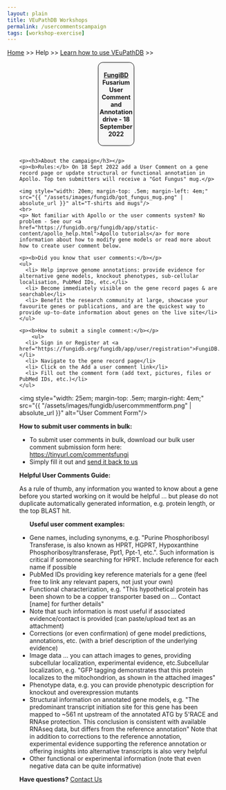 ```yaml
---
layout: plain
title: VEuPathDB Workshops
permalink: /usercommentscampaign
tags: [workshop-exercise]
---
```

<style>
  h1 {
    font-size: 2.5em;
  }
  div.contents {
    margin-left: 1em;
    margin-bottom: 3em;
  }
  
  div.workshop {
    margin: 2em 1em;
  }

details summary, details ul {
  margin-top: 1em;
}
details summary {
  font-size: 120%;
  color: #069;
}
details p, details table {
  margin-left: 2em;
}
details table {
  margin-right: 6em;
}

table {
  margin-top: 1em;
  border-collapse: collapse;
}
/*
table, th, td {
  border: 1px solid black;
  padding: 0.5em;
}
*/
tr.break td {
  background-color: #DCDCDC;
}

table.hor-minimalist-a {
  text-align: left;
}
table.hor-minimalist-a th {
  font-size: 110%;
  font-weight: 400;
  color: #039;
  border-bottom: 2px solid #6678b1;
  padding: 0.5em;
  text-align: left;
}
table.hor-minimalist-a tr {
  border-bottom: 1px solid #ddd;
}
table.hor-minimalist-a tr:hover td {
  color: #039; 
}
table.hor-minimalist-a tr.other td {
  background-color: #fafafa;         
}
table.hor-minimalist-a tbody {
  display: table-row-group;
  vertical-align: middle;
  border-color: inherit;
}
table.hor-minimalist-a td {
  color: #669; 
  padding: 0.5em 0.5em 0.5em;
  vertical-align: middle;
}
table.hor-minimalist-a tfoot {
  font-size: 90%;
}
table.hor-minimalist-a tfoot tr {
  border:0;
}
th.time {
  width: 10%;
}
th.event {
  width: 50%;
}
th.author {
  width: 20%;
}
th.recording {
  width: 20%;
}
div.centered-title {
    border: 1px solid black;
    border-radius: 0.8em;
    text-align: center;
    margin-left: 15em;
    margin-right: 15em;
    background: #F8F8F8;
}
</style>

<p><a href="/">Home</a> >> Help >> 
   <a href="/a/app/static-content/landing.html">Learn how to use VEuPathDB</a> >> 
   </p>

<div class="static-content">


  <div class="centered-title">     
    <h4><a href="https://fungidb.org">FungiBD</a> Fusarium User Comment and Annotation drive - 18 September 2022</h4>
  </div>

  

<div class="contents">

  <div class="anchor"><a name="usercommentscampaign"></a></div>
  <div class="workshop">

    <p><h3>About the campaign</h3></p>
    <p><b>Rules:</b> On 18 Sept 2022 add a User Comment on a gene record page or update structural or functional annotation in Apollo. Top ten submitters will receive a "Got Fungus" mug.</p>
   
    <img style="width: 20em; margin-top: .5em; margin-left: 4em;" src="{{ "/assets/images/fungidb/got_fungus_mug.png" | absolute_url }}" alt="T-shirts and mugs"/>
    <br>
    <p> Not familiar with Apollo or the user comments system? No problem - See our <a href="https://fungidb.org/fungidb/app/static-content/apollo_help.html">Apollo tutorials</a> for more information about how to modify gene models or read more about how to create user comment below.

    <p><b>Did you know that user comments:</b></p>
    <ul>
      <li> Help improve genome annotations: provide evidence for alternative gene models, knockout phenotypes, sub-cellular localisation, PubMed IDs, etc.</li> 
      <li> Become immediately visible on the gene record pages & are searchable</li> 
      <li> Benefit the research community at large, showcase your favourite genes or publications, and are the quickest way to provide up-to-date information about genes on the live site</li> 
    </ul>
  
    <p><b>How to submit a single comment:</b></p>
        <ul>
      <li> Sign in or Register at <a href="https://fungidb.org/fungidb/app/user/registration">FungiDB.org</a></li>
      <li> Navigate to the gene record page</li> 
      <li> Click on the Add a user comment link</li> 
      <li> Fill out the comment form (add text, pictures, files or PubMed IDs, etc.)</li> 
    </ul>
<img style="width: 25em; margin-top: .5em; margin-right: 4em;" src="{{ "/assets/images/fungidb/usercommmentform.png" | absolute_url }}" alt="User Comment Form"/>
     

  <p><b>How to submit user comments in bulk:</b></p>
    <ul>
      <li> To submit user comments in bulk, download our bulk user comment submission form here: <a href="https://tinyurl.com/commentsfungi">https://tinyurl.com/commentsfungi</a></li>
      <li> Simply fill it out and <a href="https://fungidb.org/fungidb/app/contact-us">send it back to us</a></li>
    </ul>

 
  <p><b>Helpful User Comments Guide:</b></p>
  <p>As a rule of thumb, any information you wanted to know about a gene before you started working on it would be helpful ... but please do not duplicate automatically generated information, e.g. protein length, or the top BLAST hit.</p>

<ul><b>Useful user comment examples:</b></ul>
<ul>
    <li> Gene names, including synonyms, e.g. "Purine Phosphoribosyl Transferase, is also known as HPRT, HGPRT, Hypoxanthine Phosphoribosyltransferase, Ppt1, Ppt-1, etc.".  Such information is critical if someone searching for HPRT. Include reference for each name if possible</li>
    <li> PubMed IDs providing key reference materials for a gene (feel free to link any relevant papers, not just your own)</li>
    <li> Functional characterization, e.g. "This hypothetical protein has been shown to be a copper transporter based on ...  Contact [name] for further details"</li>  
    <li> Note that such information is most useful if associated evidence/contact is provided (can paste/upload text as an attachment)</li>
    <li> Corrections (or even confirmation) of gene model predictions, annotations, etc. (with a brief description of the underlying evidence)</li>
    <li> Image data … you can attach images to genes, providing subcellular localization, experimental evidence, etc.Subcellular localization, e.g. "GFP tagging demonstrates that this protein localizes to the mitochondrion, as shown in the attached images"</li>
    <li> Phenotype data, e.g. you can provide phenotypic description for knockout and overexpression mutants</li>
    <li> Structural information on annotated gene models, e.g. "The predominant transcript initiation site for this gene has been mapped to ~561 nt upstream of the annotated ATG by 5'RACE and RNAse protection.  This conclusion is consistent with available RNAseq data, but differs from the reference annotation"  Note that in addition to corrections to the reference annotation, experimental evidence supporting the reference annotation or offering insights into alternative transcripts is also very helpful</li>
    <li>Other functional or experimental information (note that even negative data can be quite informative)</li>
</ul>

<p><b>Have questions?</b> <a href="https://fungidb.org/fungidb/app/contact-us">Contact Us</a></p>


